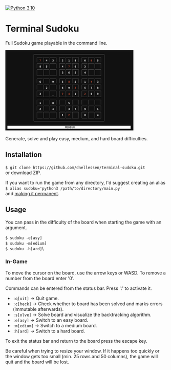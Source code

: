 [![Python 3.10](https://img.shields.io/badge/python-3.10-blue.svg)](https://www.python.org/downloads/release/python-3105/)

# Terminal Sudoku
Full Sudoku game playable in the command line.

<img src="img/gameplay.png" width="400"> 

Generate, solve and play easy, medium, and hard board difficulties.

## Installation
`$ git clone https://github.com/dnellessen/terminal-sudoku.git`\
or download ZIP.


If you want to run the game from any directory, I'd suggest creating an alias\
`$ alias sudoku='python3 /path/to/directory/main.py'`\
and [making it permanent](https://fedingo.com/how-to-create-permanent-alias-in-linux/).

## Usage
You can pass in the difficulty of the board when starting the game with an argument.

`$ sudoku -e[asy]`\
`$ sudoku -m[edium]`\
`$ sudoku -h[ard]`\

### In-Game

To move the cursor on the board, use the arrow keys or WASD.
To remove a number from the board enter '0'.

Commands can be entered from the status bar. Press ':' to activate it.
- `:q[uit]`   ->  Quit game.
- `:c[heck]`  ->  Check whether to board has been solved and marks errors (immutable afterwards).
- `:s[olve]`  ->  Solve board and visualize the backtracking algorithm.
- `:e[asy]`   ->  Switch to an easy board.
- `:m[edium]` ->  Switch to a medium board.
- `:h[ard]`   ->  Switch to a hard board.

To exit the status bar and return to the board press the escape key.

Be careful when trying to resize your window. If it happens too quickly or the window
gets too small (min. 25 rows and 50 columns), the game will quit and the board will be lost.

